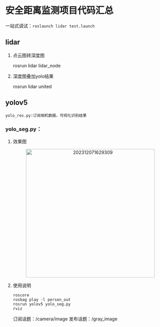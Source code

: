 # 安全距离监测项目代码汇总

一站式调试：`roslaunch lidar test.launch`

## lidar

1. 点云图转深度图

    rosrun lidar lidar_node

2. 深度图叠加yolo结果
    
    rosrun lidar united

## yolov5

    yolo_ros.py:订阅相机数据，可视化识别结果

### yolo_seg.py：
    
1. 效果图
   
   <div align=center>     <img src="https://pictures-kiana.oss-cn-beijing.aliyuncs.com/img/202312071629309.png" width = "400" alt="202312071629309"/>    </div> 

2. 使用说明
    
    ```
    roscore
    rosbag play -l person_out
    rosrun yolov5 yolo_seg.py 
    rviz
    ```

    订阅话题：/camera/image
    发布话题：/gray_image